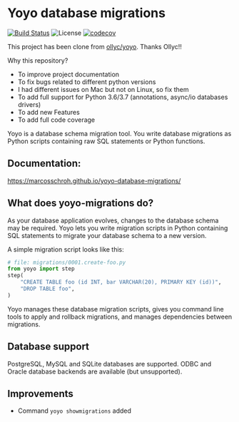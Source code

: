 Yoyo database migrations
========================

[![Build Status](https://travis-ci.org/marcosschroh/yoyo-database-migrations.svg?branch=master)](https://travis-ci.org/marcosschroh/yoyo-database-migrations)
![License](https://img.shields.io/github/license/marcosschroh/yoyo-database-migrations.svg)
[![codecov](https://codecov.io/gh/marcosschroh/yoyo-database-migrations/branch/master/graph/badge.svg)](https://codecov.io/gh/marcosschroh/yoyo-database-migrations)

This project has been clone from [ollyc/yoyo](https://bitbucket.org/ollyc/yoyo). Thanks Ollyc!!


Why this repository?

* To improve project documentation
* To fix bugs related to different python versions
* I had different issues on Mac but not on Linux, so fix them
* To add full support for Python 3.6/3.7 (annotations, async/io databases drivers)
* To add new Features
* To add full code coverage

Yoyo is a database schema migration tool. You write database migrations
as Python scripts containing raw SQL statements or Python functions.


Documentation:
--------------
https://marcosschroh.github.io/yoyo-database-migrations/



What does yoyo-migrations do?
-----------------------------

As your database application evolves, changes to the database schema may be
required. Yoyo lets you write migration scripts in Python containing
SQL statements to migrate your database schema to a new version.

A simple migration script looks like this:

```python
# file: migrations/0001.create-foo.py
from yoyo import step
step(
    "CREATE TABLE foo (id INT, bar VARCHAR(20), PRIMARY KEY (id))",
    "DROP TABLE foo",
)
```

Yoyo manages these database migration scripts,
gives you command line tools to apply and rollback migrations,
and manages dependencies between migrations.

Database support
----------------

PostgreSQL, MySQL and SQLite databases are supported.
ODBC and Oracle database backends are available (but unsupported).
 

Improvements
------------

* Command `yoyo showmigrations` added
